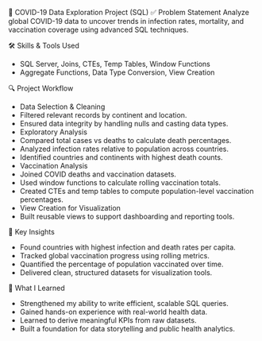 🧠 COVID-19 Data Exploration Project (SQL)
✅ Problem Statement
Analyze global COVID-19 data to uncover trends in infection rates, mortality, and vaccination coverage using advanced SQL techniques.

🛠️ Skills & Tools Used
- SQL Server, Joins, CTEs, Temp Tables, Window Functions
- Aggregate Functions, Data Type Conversion, View Creation

🔍 Project Workflow
- Data Selection & Cleaning
- Filtered relevant records by continent and location.
- Ensured data integrity by handling nulls and casting data types.
- Exploratory Analysis
- Compared total cases vs deaths to calculate death percentages.
- Analyzed infection rates relative to population across countries.
- Identified countries and continents with highest death counts.
- Vaccination Analysis
- Joined COVID deaths and vaccination datasets.
- Used window functions to calculate rolling vaccination totals.
- Created CTEs and temp tables to compute population-level vaccination percentages.
- View Creation for Visualization
- Built reusable views to support dashboarding and reporting tools.

📌 Key Insights
- Found countries with highest infection and death rates per capita.
- Tracked global vaccination progress using rolling metrics.
- Quantified the percentage of population vaccinated over time.
- Delivered clean, structured datasets for visualization tools.

🌟 What I Learned
- Strengthened my ability to write efficient, scalable SQL queries.
- Gained hands-on experience with real-world health data.
- Learned to derive meaningful KPIs from raw datasets.
- Built a foundation for data storytelling and public health analytics.

